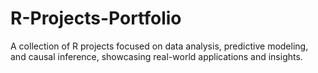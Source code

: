 # R-Projects-Portfolio
A collection of R projects focused on data analysis, predictive modeling, and causal inference, showcasing real-world applications and insights.
